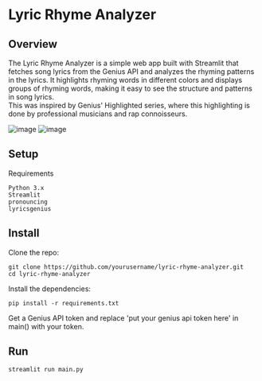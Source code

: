 # Lyric Rhyme Analyzer
## Overview

The Lyric Rhyme Analyzer is a simple web app built with Streamlit that fetches song lyrics from the Genius API and analyzes the rhyming patterns in the lyrics. It highlights rhyming words in different colors and displays groups of rhyming words, making it easy to see the structure and patterns in song lyrics. <br>
This was inspired by Genius' Highlighted series, where this highlighting is done by professional musicians and rap connoisseurs.

![image](https://github.com/raunakr11/lyric-rhyme-analyzer/assets/78155138/dc3d573a-77ae-473b-903b-e314404f956b)
![image](https://github.com/raunakr11/lyric-rhyme-analyzer/assets/78155138/c4b96c72-d674-4712-9fd4-a4c2b0905f1f)



## Setup
Requirements

    Python 3.x
    Streamlit
    pronouncing
    lyricsgenius

## Install

Clone the repo:

    git clone https://github.com/yourusername/lyric-rhyme-analyzer.git
    cd lyric-rhyme-analyzer

Install the dependencies:

    pip install -r requirements.txt

Get a Genius API token and replace 'put your genius api token here' in main() with your token.

## Run
    streamlit run main.py
